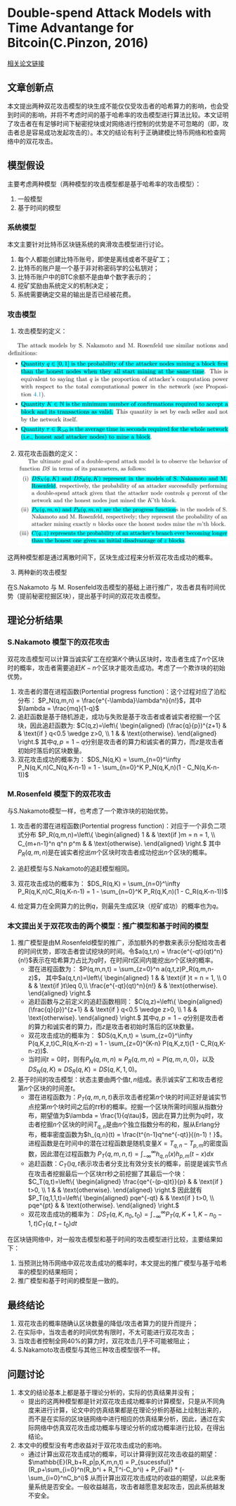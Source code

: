 # Double-spend Attack Models with Time Advantange for Bitcoin(C.Pinzon, 2016)

[相关论文链接](./../Papers/2.%20Double-spend%20Attack%20Models%20with%20Time%20Advantange%20for%20Bitcoin(C.Pinzon,%20Dec.2016).pdf)

## 文章创新点

本文提出两种双花攻击模型的块生成不能仅仅受攻击者的哈希算力的影响，也会受到时间的影响，并将不考虑时间的基于哈希率的攻击模型进行算法比较。本文证明了攻击者在有足够时间下秘密挖块或对网络进行控制的优势是不可忽略的（即，攻击者总是容易成功发起攻击的）。本文的结论有利于正确建模比特币网络和检查网络中的双花攻击。

## 模型假设
主要考虑两种模型（两种模型的攻击模型都是基于哈希率的攻击模型）：
1. 一般模型
2. 基于时间的模型

### 系统模型

本文主要针对比特币区块链系统的爽滑攻击模型进行讨论。
1. 每个人都能创建比特币账号，即使是离线或者不是矿工；
2. 比特币的账户是一个基于非对称密码学的公私钥对；
3. 比特币账户中的BTC余额不是由单个数字表示的；
4. 挖矿奖励由系统定义的机制决定；
5. 系统需要确定交易的输出是否已经被花费。

### 攻击模型

1. 攻击模型的定义：

![](./pics2/attack_model.png)

2. 双花攻击函数的定义：
 ![](./pics2/attack_function.png)

这两种模型都是通过离散时间下，区块生成过程来分析双花攻击成功的概率。

3. 两种新的攻击模型

在S.Nakamoto 与 M. Rosenfeld攻击模型的基础上进行推广，攻击者具有时间优势（提前秘密挖掘区块），提出基于时间的双花攻击模型。

## 理论分析结果

### S.Nakamoto 模型下的双花攻击

双花攻击模型可以计算当诚实矿工在挖第$K$个确认区块时，攻击者生成了$n$个区块时的概率，攻击者需要追赶$K-n$个区块才能攻击成功。考虑了一个欺诈块的初始优势。
1. 攻击者的潜在进程函数(Portential progress function)：这个过程对应了泊松分布：
   $P_N(q,m,n) = \frac{e^{-\lambda}\lambda^n}{n!}$，其中$\lambda = \frac{mq}{1-q}$
2. 追赶函数是基于随机游走，成功与失败是基于攻击者或者诚实者挖掘一个区块，因此追赶函数为:
   $C(q,z)=\left\{
      \begin{aligned}
      (\frac{q}{p})^{z+1} &  & \text{if } q<0.5 \wedge z>0, \\
      1 &  & \text{otherwise}.
      \end{aligned}
      \right.$
    其中$q, p = 1-q$分别是攻击者的算力和诚实者的算力，而$z$是攻击者初始时落后的区块数量。
3. 双花攻击成功的概率为：
   $DS_N(q,K) = \sum_{n=0}^\infty P_N(q,K,n)C_N(q,K-n-1) = 1 - \sum_{n=0}^K P_N(q,K,n)(1 - C_N(q,K-n-1))$
### M.Rosenfeld 模型下的双花攻击

与S.Nakamoto模型一样，也考虑了一个欺诈块的初始优势。
1. 攻击者的潜在进程函数(Portential progress function)：对应于一个非负二项式分布
   $P_R(q,m,n)=\left\{
      \begin{aligned}
      1 &  & \text{if }m = n = 1, \\
      C_{m+n-1}^n q^n p^m &  & \text{otherwise}.
      \end{aligned}
      \right.$
    其中$P_R(q,m,n)$是在诚实者挖出$m$个区块时攻击者成功挖出$n$个区块的概率。
2. 追赶模型与S.Nakamoto的追赶模型相同。
3. 双花攻击成功的概率为：
   $DS_R(q,K) = \sum_{n=0}^\infty P_R(q,K,n)C_R(q,K-n-1) = 1 - \sum_{n=0}^K P_R(q,K,n)(1 - C_R(q,K-n-1))$

4. 给定算力在全网算力的比例$q$，则最先生成区块（挖矿成功）的概率也为$q$。
   
### 本文提出关于双花攻击的两个模型：推广模型和基于时间的模型

1. 推广模型是由M.Rosenfeld模型的推广，添加额外的参数来表示分配给攻击者的时间优势，即攻击者尝试挖块的时间。令$a(q,t,n) = \frac{e^{-qt}(qt)^n}{n!}$表示在哈希算力占比为$q$时，在时间$t\tau$区间内能挖出$n$个区块的概率。
    * 潜在进程函数为：
        $P(q,m,n,t) = \sum_{z=0}^n a(q,t,z)P_R(q,m,n-z)$，
        其中$a(q,t,n)=\left\{
            \begin{aligned}
            1 &  & \text{if }t = n = 1, \\
            0 &  & \text{if }t\leq 0,\\
            \frac{e^{-qt}(qt)^n}{n!} &  & \text{otherwise}.
            \end{aligned}
            \right.$
    * 追赶函数与之前定义的追赶函数相同：
        $C(q,z)=\left\{
        \begin{aligned}
         (\frac{q}{p})^{z+1} &  & \text{if } q<0.5 \wedge z>0, \\
        1 &  & \text{otherwise}.
        \end{aligned}
        \right.$
        其中$q, p = 1-q$分别是攻击者的算力和诚实者的算力，而$z$是攻击者初始时落后的区块数量。
    * 双花攻击成功的概率为：
         $DS(q,K,n,t) = \sum_{z=0}^\infty P(q,K,z,t)C_R(q,K-n-z) = 1 - \sum_{z=0}^{K-n} P(q,K,z,t)(1 - C_R(q,K-n-z))$.
    * 当时间$t=0$时，则有$P_N(q,m,n)\approx P_R(q,m,n) = P(q,m,n,0)$，以及$DS_N(q,K) \approx DS_R(q,K) = DS(q,K,1,0)$。
2. 基于时间的攻击模型：状态主要由两个值$t,n$组成。表示诚实矿工和攻击者挖第$n$个区块的时间差$t$。
   * 潜在进程函数为：$P_T(q,m,n,t)$表示攻击者挖第$n$个块的时间正好是诚实节点挖第$m$个块时间之后的$t\tau$秒的概率。挖掘一个区块所需时间服从指数分布，期望值为$\lambda = \frac{1}{q\tau}$，因此在算力比例为$q$时，攻击者挖掘$n$个区块的时间$T_{q,n}$是由$n$个独立指数分布的和，服从Erlang分布，概率密度函数为$h_{q,n}(t) = \frac{t^{n-1}q^ne^{-qt}}{(n-1)！}$。进程函数是在时间中的潜在过程函数是随机变量$X = T_{q,n} - T_{p,m}$的密度函数，因此潜在过程函数为
        $P_T(q,m,n,t) = \int_{-\infty}^{\infty} h_{q,n}(x)h_{p,m}(t-x)dx$
    * 追赶函数：$C_T()q,t$表示攻击者分支比有效分支长的概率，前提是诚实节点在攻击者挖掘最后一个区块$t\tau$秒之前挖掘了其最后一个块：
        $C_T(q,t)=\left\{
        \begin{aligned}
         \frac{qe^{-(p-q)t}}{p} &  & \text{if } t>0, \\
        1 &  & \text{otherwise}.
        \end{aligned}
        \right.$
        因此就有
        $P_T(q,1,1,t)=\left\{
        \begin{aligned}
         pqe^{-qt} &  & \text{if } t>0, \\
         pqe^{pt} &  & \text{otherwise}.
        \end{aligned}
        \right.$
    * 双花攻击成功的概率为：
        $DS_T(q,K,n_0,t_0) = \int_{-\infty}^{\infty} P_T(q,K+1,K-n_0-1,t)C_T(q,t-t_0)dt$

在区块链网络中，对一般攻击模型和基于时间的攻击模型进行比较，主要结果如下：
1. 当预测比特币网络中双花攻击成功的概率时，本文提出的推广模型与基于哈希率的模型的结果相同；
2. 推广模型和基于时间的模型是一致的。

## 最终结论

1. 双花攻击的概率随确认区块数量的降低/攻击者算力的提升而提升；
2. 在实际中，当攻击者的时间优势有限时，不太可能进行双花攻击；
3. 当攻击者控制全网40%的算力时，双花攻击几乎不可能被阻止；
4. S.Nakamoto攻击模型与其他三种攻击模型很不一样。

## 问题讨论

1. 本文的结论基本上都是基于理论分析的，实际的仿真结果并没有；
   * 提出的这两种模型都是针对双花攻击成功概率的计算模型，只是从不同角度来进行计算，论文中的仿真结果都是在理论分析的基础上绘制出来的，而不是在实际的区块链网络中进行相应的仿真结果分析，因此，通过在实际网络中仿真双花攻击成功概率与理论分析的成功概率进行比较，在得出结论。
2. 本文中的模型没有考虑收益对于双花攻击成功的影响。
   * 通过计算出双花攻击成功的概率，可以计算得到双花攻击收益的期望：
    $\mathbb{E}(R_b+R_p|p,K,m,n,t) = P_{sucessful}*(R_p+\sum_{i=0}^n(R_b^i + R_T^i-C_b^i) + P_{Fail} * (-\sum_{i=0}^nC_b^i)$
    从而计算出双花攻击成功的收益的期望，以此来衡量系统是否安全。一般收益越高，攻击者越愿意发起攻击，因此系统越发不安全。